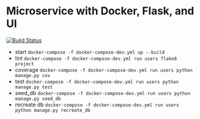 # Microservice with Docker, Flask, and UI

[![Build Status](https://travis-ci.org/jefflindholm/testdriven-app.svg?branch=master)](https://travis-ci.org/jefflindholm/testdriven-app)


* start
`docker-compose -f docker-compose-dev.yml up --build`
* lint
`docker-compose -f docker-compose-dev.yml run users flake8 project`
* coverage
`docker-compose -f docker-compose-dev.yml run users python manage.py cov`
* test
`docker-compose -f docker-compose-dev.yml run users python manage.py test`
* seed_db
`docker-compose -f docker-compose-dev.yml run users python manage.py seed_db`
* recreate db
`docker-compose -f docker-compose-dev.yml run users python manage.py recreate_db`
